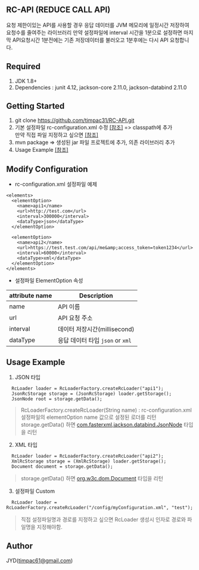 ## RC-API (REDUCE CALL API)
요청 제한이있는 API를 사용할 경우 응답 데이터를 JVM 메모리에 일정시간 저장하여 요청수를 줄여주는 라이브러리 
만약 설정파일에 interval 시간을 1분으로 설정하면 마지막 API요청시간 1분전에는 기존 저장데이터를 불러오고 1분후에는 다시 API 요청합니다.

## Required
 1. JDK 1.8+
 2. Dependencies
  : junit 4.12, jackson-core 2.11.0, jackson-databind 2.11.0

## Getting Started
 1. git clone https://github.com/timpac31/RC-API.git
 2. 기본 설정파일 rc-configuration.xml 수정 [[참조]](#configuration) => classpath에 추가  
    만약 직접 파일 지정하고 싶으면 [[참조]](#customConfig)
 3. mvn package => 생성된 jar 파일 프로젝트에 추가, 의존 라이브러리 추가
 4. Usage Example [[참조]](#usage)
 
## <h2 id="configuration">Modify Configuration</h2>
- rc-configuration.xml 설정파일 예제
```
<elements>
  <elementOption>
    <name>api1</name>
    <url>http://test.com</url>
    <interval>300000</interval>
    <dataType>json</dataType>
  </elementOption>
		
  <elementOption>
    <name>api2</name>
    <url>https://test.test.com/api/me&amp;access_token=token1234</url>
    <interval>60000</interval>
    <dataType>xml</dataType>
  </elementOption>
</elements>
```
- 설정파일 ElementOption 속성

attribute name     | Description                          |
-------------------|--------------------------------------|
name               | API 이름                             | 
url                | API 요청 주소                        | 
interval           | 데이터 저장시간(millisecond)         | 
dataType           | 응답 데이터 타입 `json` or `xml`      | 

## <h2 id="usage">Usage Example</h2>
 1. JSON 타입
```
  RcLoader loader = RcLoaderFactory.createRcLoader("api1");
  JsonRcStorage storage = (JsonRcStorage) loader.getStorage();
  JsonNode root = storage.getData();  
```  
> RcLoaderFactory.createRcLoader(String name) : rc-configuration.xml 설정파일의 elementOption name 값으로 설정된 로더를 리턴  
storage.getData() 하면 [com.fasterxml.jackson.databind.JsonNode](https://javadoc.io/doc/com.fasterxml.jackson.core/jackson-databind/latest/com/fasterxml/jackson/databind/JsonNode.html) 타입을 리턴

 2. XML 타입
```  
  RcLoader loader = RcLoaderFactory.createRcLoader("api2");
  XmlRcStorage storage = (XmlRcStorage) loader.getStorage();		
  Document document = storage.getData();  
```
> storage.getData() 하면 [org.w3c.dom.Document](https://docs.oracle.com/javase/8/docs/api/org/w3c/dom/Document.html) 타입을 리턴

 3. <span id="customConfig">설정파일 Custom</span>
```
  RcLoader loader = RcLoaderFactory.createRcLoader("/config/myConfiguration.xml", "test");
``` 
> 직접 설정파일명과 경로를 지정하고 싶으면 RcLoader 생성시 인자로 경로와 파일명을 지정해야함. 

## Author
JYD(timpac61@gmail.com)
